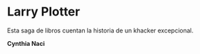 # Larry Plotter

Esta saga de libros cuentan la historia de un khacker excepcional.

**Cynthia Naci**

